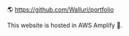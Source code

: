 :earth_americas: https://github.com/Walluri/portfolio

This website is hosted in AWS Amplify :green_heart:.
